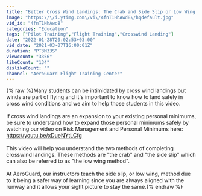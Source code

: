 ```yaml
---
title: "Better Cross Wind Landings: The Crab and Side Slip or Low Wing Methods - AeroGuard Flight Training"
image: "https:\/\/i.ytimg.com\/vi\/4fnT1HhAwd8\/hqdefault.jpg"
vid_id: "4fnT1HhAwd8"
categories: "Education"
tags: ["Pilot Training","Flight Training","Crosswind Landing"]
date: "2022-01-28T20:02:53+03:00"
vid_date: "2021-03-07T16:00:01Z"
duration: "PT3M33S"
viewcount: "3356"
likeCount: "134"
dislikeCount: ""
channel: "AeroGuard Flight Training Center"
---
```

{% raw %}Many students can be intimidated by cross wind landings but winds are part of flying and it's important to know how to land safely in cross wind conditions and we aim to help those students in this video. <br /><br />If cross wind landings are an expansion to your existing personal minimums, be sure to understand how to expand those personal minimums safely by watching our video on Risk Management and Personal Minimums here: <a rel="nofollow" target="blank" href="https://youtu.be/xDueNYtLCfg">https://youtu.be/xDueNYtLCfg</a><br /><br />This video will help you understand the two methods of completing crosswind landings. These methods are &quot;the crab&quot; and &quot;the side slip&quot; which can also be referred to as &quot;the low wing method&quot;. <br /><br />At AeroGuard, our instructors teach the side slip, or low wing, method due to it being a safer way of learning since you are always aligned with the runway and it allows your sight picture to stay the same.{% endraw %}

